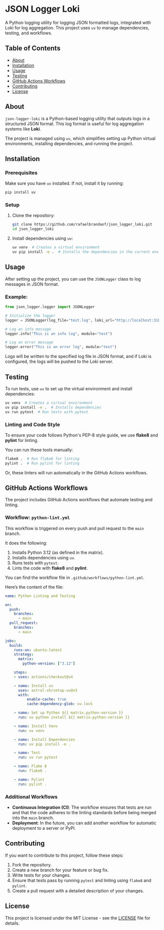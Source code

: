 
# JSON Logger Loki

A Python logging utility for logging JSON formatted logs, integrated with Loki for log aggregation. This project uses `uv` to manage dependencies, testing, and workflows.

## Table of Contents

- [About](#about)
- [Installation](#installation)
- [Usage](#usage)
- [Testing](#testing)
- [GitHub Actions Workflows](#github-actions-workflows)
- [Contributing](#contributing)
- [License](#license)

## About

`json-logger-loki` is a Python-based logging utility that outputs logs in a structured JSON format. This log format is useful for log aggregation systems like **Loki**.

The project is managed using `uv`, which simplifies setting up Python virtual environments, installing dependencies, and running the project.

## Installation

### Prerequisites

Make sure you have `uv` installed. If not, install it by running:

```bash
pip install uv
```

### Setup

1. Clone the repository:

   ```bash
   git clone https://github.com/rafaelbrandaof/json_logger_loki.git
   cd json_logger_loki
   ```

2. Install dependencies using `uv`:

   ```bash
   uv venv  # Creates a virtual environment
   uv pip install -e .  # Installs the dependencies in the current environment
   ```

## Usage

After setting up the project, you can use the `JSONLogger` class to log messages in JSON format.

### Example:

```python
from json_logger.logger import JSONLogger

# Initialize the logger
logger = JSONLogger(log_file="test.log", loki_url="http://localhost:3100/loki/api/v1/push", loki_labels={"job": "test_logger"})

# Log an info message
logger.info("This is an info log", module="test")

# Log an error message
logger.error("This is an error log", module="test")
```

Logs will be written to the specified log file in JSON format, and if Loki is configured, the logs will be pushed to the Loki server.

## Testing

To run tests, use `uv` to set up the virtual environment and install dependencies:

```bash
uv venv  # Creates a virtual environment
uv pip install -e .  # Installs dependencies
uv run pytest  # Run tests with pytest
```

### Linting and Code Style

To ensure your code follows Python's PEP-8 style guide, we use **flake8** and **pylint** for linting.

You can run these tools manually:

```bash
flake8 .  # Run flake8 for linting
pylint .  # Run pylint for linting
```

Or, these linters will run automatically in the GitHub Actions workflows.

## GitHub Actions Workflows

The project includes GitHub Actions workflows that automate testing and linting.

### Workflow: `python-lint.yml`

This workflow is triggered on every push and pull request to the `main` branch.

It does the following:

1. Installs Python 3.12 (as defined in the matrix).
2. Installs dependencies using `uv`.
3. Runs tests with `pytest`.
4. Lints the code with **flake8** and **pylint**.

You can find the workflow file in `.github/workflows/python-lint.yml`.

Here’s the content of the file:

```yaml
name: Python Linting and Testing

on:
  push:
    branches:
      - main
  pull_request:
    branches:
      - main

jobs:
  build:
    runs-on: ubuntu-latest
    strategy:
      matrix:
        python-version: ["3.12"]

    steps:
    - uses: actions/checkout@v4

    - name: Install uv
      uses: astral-sh/setup-uv@v3
      with:
          enable-cache: true
          cache-dependency-glob: uv.lock

    - name: Set up Python ${{ matrix.python-version }}
      run: uv python install ${{ matrix.python-version }}

    - name: Install Venv
      run: uv venv

    - name: Install Dependencies
      run: uv pip install -e .

    - name: Test
      run: uv run pytest

    - name: Flake 8
      run: flake8 .

    - name: Pylint
      run: pylint .
```

### Additional Workflows

- **Continuous Integration (CI)**: The workflow ensures that tests are run and that the code adheres to the linting standards before being merged into the `main` branch.
- **Deployment**: In the future, you can add another workflow for automatic deployment to a server or PyPI.

## Contributing

If you want to contribute to this project, follow these steps:

1. Fork the repository.
2. Create a new branch for your feature or bug fix.
3. Write tests for your changes.
4. Ensure that tests pass by running `pytest` and linting using `flake8` and `pylint`.
5. Create a pull request with a detailed description of your changes.

## License

This project is licensed under the MIT License - see the [LICENSE](LICENSE) file for details.
